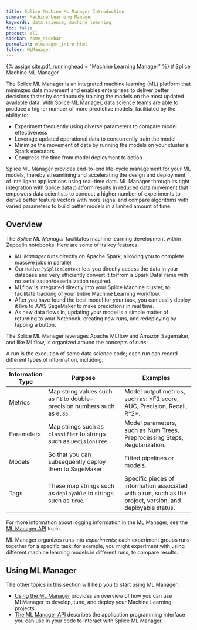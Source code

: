 ```yaml
---
title: Splice Machine ML Manager Introduction
summary: Machine Learning Manager
keywords: data science, machine learning
toc: false
product: all
sidebar: home_sidebar
permalink: mlmanager_intro.html
folder: MLManager
---
```

<section>
<div class="TopicContent" data-swiftype-index="true" markdown="1">
{% assign site.pdf_runninghead = "Machine Learning Manager" %}
# Splice Machine ML Manager

The Splice ML Manager is an integrated machine learning (ML) platform that minimizes data movement and enables enterprises to deliver better decisions faster by continuously training the models on the most updated available data. With Splice ML Manager, data science teams are able to produce a higher number of more predictive models, facilitated by the ability to:

* Experiment frequently using diverse parameters to compare model effectiveness
* Leverage updated operational data to concurrently train the model
* Minimize the movement of data by running the models on your cluster's Spark executors
* Compress the time from model deployment to action

Splice ML Manager provides end-to-end life-cycle management for your ML models, thereby streamlining and accelerating the design and deployment of intelligent applications using real-time data. ML Manager through its tight integration with Splice data platform results in reduced data movement that empowers data scientists to conduct a higher number of experiments to derive better feature vectors with more signal and compare algorithms with varied parameters to build better models in a limited amount of time.

## Overview

The *Splice ML Manager* facilitates machine learning development within Zeppelin notebooks.  Here are some of its key features:

* *ML Manager* runs directly on Apache Spark, allowing you to complete massive jobs in parallel.
* Our native `PySpliceContext` lets you directly access the data in your database and very efficiently convert it to/from a Spark DataFrame with no serialization/deserialization required.
* MLflow is integrated directly into your Splice Machine cluster, to facilitate tracking of your entire Machine Learning workflow.
* After you have found the best model for your task, you can easily deploy it live to AWS SageMaker to make predictions in real time.
* As new data flows in, updating your model is a simple matter of returning to your Notebook, creating new runs, and redeploying by tapping a button.

The Splice ML Manager leverages Apache MLflow and Amazon Sagemaker, and like MLflow, is organized around the concepts of *runs*:

A run is the execution of some data science code; each run can record different types of information, including:

<table>
<col width="15%" />
<col width="45%"/>
<col width="40%" />
<thead>
    <tr>
        <th>Information Type</th>
        <th>Purpose</th>
        <th>Examples</th>
    </tr>
</thead>
<tbody>
    <tr>
        <td class="ItalicFont">Metrics</td>
        <td>Map string values such as <code>F1</code> to double-precision numbers such as <code>0.85</code>.</td>
        <td>Model output metrics, such as: *F1 score, AUC, Precision, Recall, R^2*.</td>
    </tr>
    <tr>
        <td class="ItalicFont">Parameters</td>
        <td>Map strings such as <code>classifier</code> to strings such as <code>DecisionTree</code>. </td>
        <td>Model parameters, such as Num Trees, Preprocessing Steps, Regularization.</td>
    </tr>
    <tr>
        <td class="ItalicFont">Models</td>
        <td>So that you can subsequently deploy them to SageMaker.</td>
        <td>Fitted pipelines or models.</td>
    </tr>
    <tr>
        <td class="ItalicFont">Tags</td>
        <td>These map strings such as <code>deployable</code> to strings such as <code>true</code>.</td>
        <td>Specific pieces of information associated with a run, such as the project, version, and deployable status.</td>
    </tr>
</tbody>
</table>

For more information about logging information in the ML Manager, see the [ML Manager API](mlmanager_api.html) topic.

ML Manager organizes runs into *experiments*; each experiment groups runs together for a specific task; for example, you might experiment with using  different machine learning models in different runs, to compare results.

## Using ML Manager
The other topics in this section will help you to start using ML Manager:

* [Using the ML Manager](mlmanager_using.html) provides an overview of how you can use MLManager to develop, tune, and deploy your Machine Learning projects.
* [The ML Manager API](mlmanager_api.html) describes the application programming interface you can use in your code to interact with Splice ML Manager.


</div>
</section>
